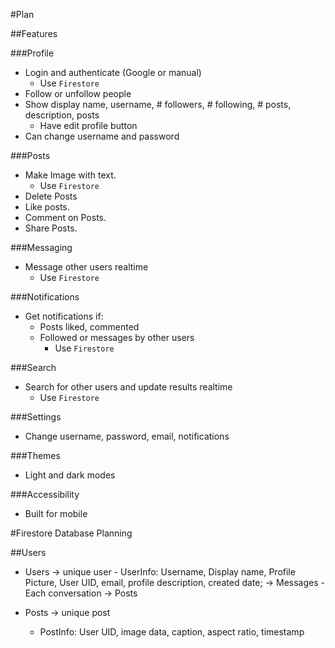 #Plan

##Features

###Profile
- Login and authenticate (Google or manual)
    - Use `Firestore`
- Follow or unfollow people
- Show display name, username, # followers, # following, # posts, description, posts
    - Have edit profile button
- Can change username and password

###Posts 
- Make Image with text.
    - Use `Firestore`
- Delete Posts
- Like posts.
- Comment on Posts.
- Share Posts.

###Messaging
- Message other users realtime
    - Use `Firestore`

###Notifications
- Get notifications if:
    - Posts liked, commented
    - Followed or messages by other users
        - Use `Firestore`

###Search
- Search for other users and update results realtime
    - Use `Firestore`

###Settings
- Change username, password, email, notifications

###Themes
- Light and dark modes

###Accessibility 
- Built for mobile


#Firestore Database Planning

##Users
- Users
    -> unique user
        - UserInfo: Username, Display name, Profile Picture, User UID, email, profile description, created date;
        -> Messages
            - Each conversation
        -> Posts

- Posts
    -> unique post
    - PostInfo: User UID, image data, caption, aspect ratio, timestamp
